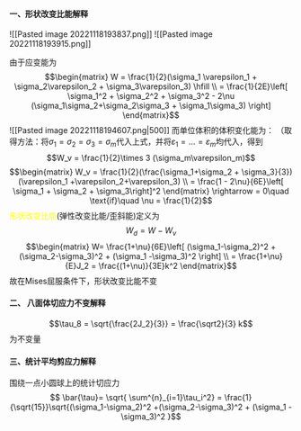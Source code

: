 #### 一、形状改变比能解释

![[Pasted image 20221118193837.png]]
![[Pasted image 20221118193915.png]]

由于应变能为
$$\begin{matrix} W = \frac{1}{2}(\sigma_1 \varepsilon_1 + \sigma_2\varepsilon_2 + \sigma_3\varepsilon_3) \hfill \\ 
= \frac{1}{2E}\left[ \sigma_1^2 + \sigma_2^2 + \sigma_3^2 - 2\nu (\sigma_1\sigma_2+\sigma_2\sigma_3 + \sigma_1\sigma_3) \right] \end{matrix}$$
![[Pasted image 20221118194607.png|500]]
而单位体积的体积变化能为：
（取得方法：将$\sigma_1 = \sigma_2 = \sigma_3 = \sigma_m$代入上式，并将$\varepsilon_1 =... = \varepsilon_m$均代入，得到
$$W_v = \frac{1}{2}\times  3 (\sigma_m\varepsilon_m)$$
$$\begin{matrix}
W_v = \frac{1}{2}(\frac{\sigma_1+\sigma_2 + \sigma_3}{3})(\varepsilon_1 +\varepsilon_2+\varepsilon_3) \\ 
= \frac{1 - 2\nu}{6E}\left[ \sigma_1 + \sigma_2 + \sigma_3\right]^2
\end{matrix} \rightarrow = 0\quad  \text{if}\quad  \nu = \frac{1}{2}$$
<mark style="background: transparent; color: yellow">形状改变比能</mark>(弹性改变比能/歪斜能)定义为
$$W_d = W - W_v$$
$$\begin{matrix}
W= \frac{1+\nu}{6E}\left[ (\sigma_1-\sigma_2)^2 +(\sigma_2-\sigma_3)^2 + (\sigma_1 -\sigma_3)^2 \right] \\
= \frac{1+\nu}{E}J_2 = \frac{(1+\nu)}{3E}k^2
\end{matrix}$$
故在Mises屈服条件下，形状改变比能不变

#### 二、 八面体切应力不变解释
$$\tau_8 = \sqrt{\frac{2J_2}{3}} = \frac{\sqrt2}{3} k$$
为不变量

#### 三、统计平均剪应力解释

围绕一点小圆球上的统计切应力
$$ \bar{\tau}= \sqrt{ \sum^{n}_{i=1}\tau_i^2} = \frac{1}{\sqrt{15}}\sqrt{(\sigma_1-\sigma_2)^2 +(\sigma_2-\sigma_3)^2 + (\sigma_1 -\sigma_3)^2 }$$
